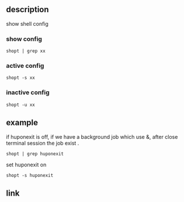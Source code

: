 ## description
show shell config


### show config
```
shopt | grep xx
```

### active config
```
shopt -s xx
```

### inactive config
```
shopt -u xx
```

## example
if huponexit is off, if we have  a background job which use &, after close terminal session the job exist .
```
shopt | grep huponexit
```
set huponexit on
```
shopt -s huponexit
```

## link